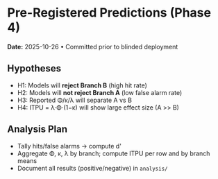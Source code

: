 # Pre-Registered Predictions (Phase 4)
**Date:** 2025-10-26 • Committed prior to blinded deployment

## Hypotheses
- H1: Models will **reject Branch B** (high hit rate)
- H2: Models will **not reject Branch A** (low false alarm rate)
- H3: Reported Φ/κ/λ will separate A vs B
- H4: ITPU = λ·Φ·(1−κ) will show large effect size (A >> B)

## Analysis Plan
- Tally hits/false alarms → compute d'
- Aggregate Φ, κ, λ by branch; compute ITPU per row and by branch means
- Document all results (positive/negative) in `analysis/`
